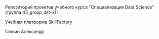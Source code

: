 Репозиторий проектов учебного курса "Специализация Data Science" (группа 45_group_dst-31)

Учебная платформа SkillFactory

Галкин Александр
